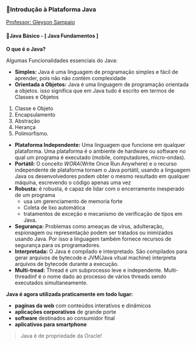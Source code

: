 ### 💠Introdução à Plataforma Java

[Professor: Gleyson Sampaio](https://www.linkedin.com/in/glysns/)

#### 🔸Java Básico - [ Java Fundamentos ]

**O que é o Java?**

Algumas Funcionalidades essenciais do Java:

- **Simples:** Java é uma linguagem de programação simples e fácil de aprender, pois não não contém complexidade 
- **Orientada a Objetos:** Java é uma linguagem de programação orientada a objetos. isso significa que em Java tudo é escrito em termos de Classes e Objetos 

1. Classe e Objeto
2. Encapsulamento 
3. Abstração
4. Herança
5. Polimorfismo.

- **Plataforma Independente:** Uma linguagem que funcione em qualquer plataforma. Uma plataforma é o ambiente de hardware ou software no qual um programa é executado (mobile, computadores, micro-ondas).
- **Portátil:** O conceito *WORA*(Write Once Run Anywhere) e o recurso independente de plataforma tornam o Java portátil, usando a linguagem Java os desenvolvedores podem obter o mesmo resultado em qualquer máquina, escrevendo o código apenas uma vez
- **Robusta:** é robusta, é capaz de lidar com o encerramento inesperado de um programa 
  - usa um gerenciamento de memoria forte
  - Coleta de lixo automática 
  - tratamentos de exceção e mecanismo de verificação de tipos em Java.
- **Segurança:** Problemas como ameaças de vírus, adulteração, espionagem ou representação podem ser tratados ou inimizados usando Java. Por isso a linguagem também fornece recursos de segurança para os programadores.
- **Interpretada:** O Java é compilado e interpretado. São compilados para gerar arquivos de bytecode e JVM(Java vitual machine) interpreta arquivos de bytecode durante a execução.
- **Multi-tread:** Thread é um subprocesso leve e independente. Multi-threadinf é o nome dado ao processo de vários threads sendo executados simultaneamente.

**Java é agora utilizada praticamente em todo lugar:**

- **paginas da web** com conteúdos interativos e dinâmicos
- **aplicações corporativos** de grande porte
- **software** destinados ao consumidor final
- **aplicativos para smartphone**

>  Java é de propriedade da Oracle! 





